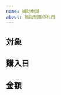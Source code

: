 ```yaml
---
name: 補助申請
about: 補助制度の利用
---
```


<!--
まず、タイトルに

書籍購入補助申請
機材購入補助申請
予防接種補助申請

のいずれかを入力してください
-->

## 対象

<!--
補助申請する商品名／予防接種の名称を入力してください
（例）インフルエンザ
-->

## 購入日

<!--
購入／接種した日付を入力してください
（例）2020/01/01
-->

## 金額

<!--
購入／接種にかかった費用を入力してください
（例）2000円
-->
